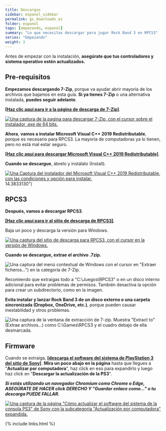 ```yaml
---
title: Descargas
sidebar: espanol_sidebar
permalink: gs_downloads_es
folder: espanol
tags: [empezando, espanol]
summary: "Lo que necesitas descargar para jugar Rock Band 3 en RPCS3"
series: "Empezando"
weight: 3
---
```


Antes de empezar con la instalación, **asegúrate que tus controladores y sistema operativo estén actualizados.**

## Pre-requisitos

**Empezamos descargando 7-Zip**, porque va ayudar abrir mayoría de los archivos que bajamos en esta guía. **Si ya tienes 7-Zip** o una alternativa instalada, **puedes seguir adelante**.

[**[Haz clic aquí para ir a la página de descarga de 7-Zip]**](https://7zip-es.updatestar.com/).

[![Una captura de la pagina para descargar 7-Zip, con el cursor sobre el instalador .exe de 64 bits.](https://carlmylo.github.io/docu-rpcs3/images/inst/7zipes.png)](https://7zip-es.updatestar.com/ "7zip-es.updatestar.com")

**Ahora**, **vamos a instalar Microsoft Visual C++ 2019 Redistributable**, porque es necesario para RPCS3. La mayoría de computadoras ya lo tienen, pero no está mal estar seguro.

[**[Haz clic aquí para descargar Microsoft Visual C++ 2019 Redistributable]**](https://aka.ms/vs/17/release/vc_redist.x64.exe).

**Cuando se descargue**, ábrelo y instálalo (Install). 

[![Una Captura del instalador del Microsoft Visual C++ 2019 Redistributable, con las condiciones y opción para instalar.](https://carlmylo.github.io/docu-rpcs3/images/inst/mvcpp.png)](https://aka.ms/vs/17/release/vc_redist.x64.exe "Microsoft Visual C++ 2015-22 Redistributable (x64) 14.3833130")14.3833130")

## RPCS3

**Después, vamos a descargar RPCS3**.

[**[Haz clic aquí para ir al sitio de descarga de RPCS3]**](https://rpcs3.net/download).

Baja un poco y descarga la versión para Windows.

[![Una captura del sitio de descarga para RPCS3, con el cursor en la versión de Windows.](https://carlmylo.github.io/docu-rpcs3/images/inst/rpcs3dl.png)](https://rpcs3.net/download "RPCS3 - Download")

**Cuando se descargue, extrae el archivo .7zip.**  

![Una captura del menú contextual de Windows con el cursor en "Extraer ficheros...") en la categoría de 7-Zip.](https://carlmylo.github.io/docu-rpcs3/images/inst/extractrpcs3es.png "Extraer ficheros...")

Recomiendo que extraigas todo a "C:\\Juegos\\RPCS3" o en un disco interno adicional para evitar problemas de permisos. También desactiva la opción para crear un subdirectorio, como en la imagen.

**Evita instalar y lanzar Rock Band 3 de un disco externo o una carpeta sincronizada (Dropbox, OneDrive, etc.)**, porque pueden causar inestabilidad y otros problemas.  

![Una captura de la ventana de extracción de 7-zip. Muestra "Extract to" (Extrae archivos...) como C:\Games\RPCS3 y el cuadro debajo de ella desmarcada.](https://carlmylo.github.io/docu-rpcs3/images/inst/extractdires.png "Extract")

## Firmware

Cuando se extraiga, [**[descarga el software del sistema de PlayStation 3 del sitio de Sony]**](https://www.playstation.com/support/hardware/ps3/system-software/). **Mira un poco abajo en la página** hasta que llegues a "**Actualizar por computadora**", haz click en eso para expandirlo y luego haz click en "**Descargar la actualización de la PS3**".

_**Si estás utilizando un navegador Chromium como Chrome o Edge, ASEGÚRATE DE HACER click DERECHO Y "Guardar enlace como..." o tu descarga PUEDE FALLAR.**_

[![Una captura de la página "Cómo actualizar el software del sistema de la consola PS3" de Sony con la subcategoría "Actualización por computadora" expandida.](https://carlmylo.github.io/docu-rpcs3/images/inst/fwpagees.png)](https://www.playstation.com/support/hardware/ps3/system-software/ "Cómo actualizar el software del sistema de la consola PS3")

{% include links.html %}